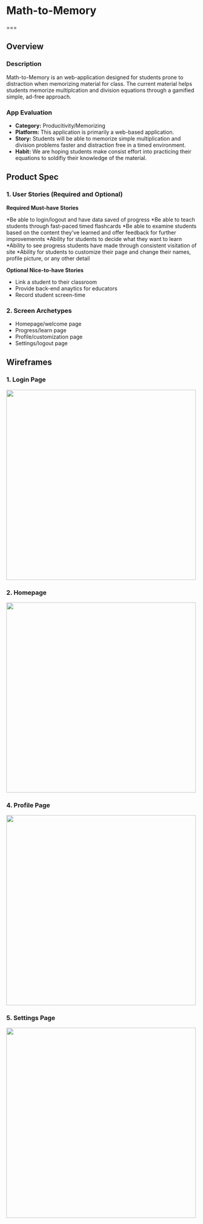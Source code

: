 # Math-to-Memory
===

## Overview
### Description
Math-to-Memory is an web-application designed for students prone to distraction when memorizing material for class. The current material helps students memorize multiplcation and division equations through a gamified simple, ad-free approach. 

### App Evaluation
- **Category:** Producitivity/Memorizing
- **Platform:** This application is primarily a web-based application.
- **Story:** Students will be able to memorize simple multiplication and division problems faster and distraction free in a timed environment. 
- **Habit:** We are hoping students make consist effort into practicing their equations to soldifiy their knowledge of the material.

## Product Spec
### 1. User Stories (Required and Optional)
**Required Must-have Stories**

*Be able to login/logout and have data saved of progress
*Be able to teach students through fast-paced timed flashcards
*Be able to examine students based on the content they've learned and offer feedback for further improvemennts
*Ability for students to decide what they want to learn
*Ability to see progress students have made through consistent visitation of site
*Ability for students to customize their page and change their names, profile picture, or any other detail


**Optional Nice-to-have Stories**

* Link a student to their classroom
* Provide back-end anaytics for educators 
* Record student screen-time

### 2. Screen Archetypes

* Homepage/welcome page
* Progress/learn page
* Profile/customization page
* Settings/logout page

## Wireframes 

### 1. Login Page
<img src="https://i.postimg.cc/HLmbBMvw/Screen-Shot-2020-12-25-at-6-36-22-PM.png" width=500><br>
### 2. Homepage 
<img src="https://i.postimg.cc/7Z32G6Pf/Screen-Shot-2020-12-25-at-6-36-56-PM.png" width=500><br>
### 4. Profile Page
<img src="https://i.postimg.cc/bY5b4WFN/Screen-Shot-2020-12-25-at-6-36-49-PM.png.png" width=500><br>
### 5. Settings Page
<img src="https://i.postimg.cc/mDXML5Lj/Screen-Shot-2020-12-25-at-6-36-32-PM.png" width=500><br>

